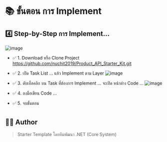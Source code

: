 # 📚 ขั้นตอน การ Implement

## 4️⃣ Step-by-Step การ Implement...

![image](https://github.com/user-attachments/assets/9fb2839e-4609-469e-8cee-35d2698972eb)


* ✅ 1. Download หรือ Clone Project https://github.com/nuchit2019/Product_API_Starter_Kit.git
* ✅ 2. เปิด Task List ... แล้ว Implement ตาม Layer 
![image](https://github.com/user-attachments/assets/946fa321-dbf4-4b3b-af4e-41e384fa4d2a)

* ✅ 3. ดับเบิ้ลคลิก บน Task ที่ต้องการ Implement ... จะเปิด หน้าต่าง Code ... 
![image](https://github.com/user-attachments/assets/fe175e58-704f-4e93-aa98-ef2f61ced9bf)

* ✅ 4. ลงมือเขียน Code ... 
* ✅ 5. จบขั้นตอน
#

## 👨‍💻 Author

> Starter Template โดยทีมพัฒนา .NET (Core System) 
 
#
